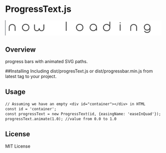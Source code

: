 # ProgressText.js

![demo](bonusFont/progressTextDemo.gif)
## Overview
 progress bars with animated SVG paths. 

##Installing
Including dist/progresText.js or dist/progressbar.min.js from latest tag to your project.

## Usage
    // Assuming we have an empty <div id="container"></div> in HTML
    const id = 'container';
    const progressText = new ProgressText(id, {easingName: 'easeInQuad'});
    progressText.animate(1.0); //value from 0.0 to 1.0


## License
MIT License
